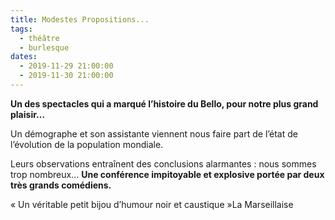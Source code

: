 ```yaml
---
title: Modestes Propositions...
tags: 
  - théâtre
  - burlesque
dates:
  - 2019-11-29 21:00:00
  - 2019-11-30 21:00:00
---
```


**Un des spectacles qui a marqué l’histoire du Bello, pour notre plus grand plaisir…**

Un démographe et son assistante viennent nous faire part de l’état de l’évolution de la population mondiale.

Leurs observations entraînent des conclusions alarmantes : nous sommes trop nombreux… **Une conférence impitoyable et explosive portée par deux très grands comédiens.**


<quote>« Un véritable petit bijou d’humour noir et caustique »La Marseillaise</quote>

